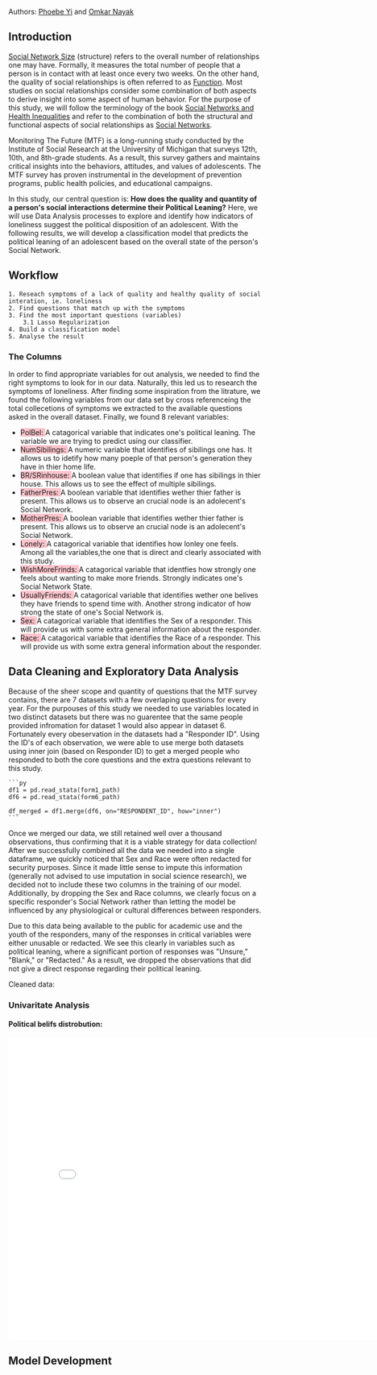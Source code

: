 
Authors: [Phoebe Yi](pxyi@umich.edu) and [Omkar Nayak](omkarn@umich.edu)

## Introduction

[Social Network Size](https://www.cmu.edu/common-cold-project/measures-by-study/psychological-and-social-constructs/social-relationships-loneliness-measures/social-integration-network-size.html#:~:text=Number%20of%20People%20in%20Social%20Network%20(Social%20Network%20Size)&text=Accordingly%2C%20social%20network%20size%20is,least%20once%20every%20two%20weeks.) (structure) refers to the overall number of relationships one may have. Formally, it measures the total number of people that a person is in contact with at least once every two weeks. On the other hand, the quality of social relationships is often referred to as [Function](https://link.springer.com/chapter/10.1007/978-3-030-97722-1_2). Most studies on social relationships consider some combination of both aspects to derive insight into some aspect of human behavior. For the purpose of this study, we will follow the terminology of the book [Social Networks and Health Inequalities](https://link.springer.com/book/10.1007/978-3-030-97722-1) and refer to the combination of both the structural and functional aspects of social relationships as [Social Networks](https://pmc.ncbi.nlm.nih.gov/articles/PMC3150158/).


Monitoring The Future (MTF) is a long-running study conducted by the Institute of Social Research at the University of Michigan that surveys 12th, 10th, and 8th-grade students. As a result, this survey gathers and maintains critical insights into the behaviors, attitudes, and values of adolescents. The MTF survey has proven instrumental in the development of prevention programs, public health policies, and educational campaigns.

In this study, our central question is: **How does the quality and quantity of a person's social interactions determine their Political Leaning?** Here, we will use Data Analysis processes to explore and identify how indicators of loneliness suggest the political disposition of an adolescent. With the following results, we will develop a classification model that predicts the political leaning of an adolescent based on the overall state of the person's Social Network.


## Workflow 
    1. Reseach symptoms of a lack of quality and healthy quality of social interation, ie. loneliness
    2. Find questions that match up with the symptoms
    3. Find the most important questions (variables) 
        3.1 Lasso Regularization
    4. Build a classification model 
    5. Analyse the result

### The Columns 
In order to find appropriate variables for out analysis, we needed to find the right symptoms 
to look for in our data. Naturally, this led us to research the symptoms of loneliness. After finding some 
inspiration from the litrature, we found the following variables from our data set by cross referenceing
the total collecetions of symptoms we extracted to the available questions asked in the overall dataset.
Finally, we found 8 relevant variables:

* <span style="background-color: #ff8c9c80">PolBel: </span> A catagorical variable that indicates one's political leaning. The variable we are trying to predict using our classifier. 
* <span style="background-color: #ff8c9c80">NumSibilings: </span> A numeric variable that identifies of sibilings one has. It allows us to idetify how many poeple of that person's generation they have in thier home life.
* <span style="background-color: #ff8c9c80">BR/SRinhouse: </span> A boolean value that identifies if one has sibilings in thier house. This allows us to see the effect of multiple sibilings. 
* <span style="background-color: #ff8c9c80">FatherPres: </span> A boolean variable that identifies wether thier father is present. This allows us to observe an crucial node is an adolecent's Social Network.  
* <span style="background-color: #ff8c9c80">MotherPres: </span> A boolean variable that identifies wether thier father is present. This allows us to observe an crucial node is an adolecent's Social Network.  
* <span style="background-color: #ff8c9c80">Lonely: </span> A catagorical variable that identifies how lonley one feels. Among all the variables,the one that is direct and clearly associated with this study. 
* <span style="background-color: #ff8c9c80">WishMoreFrinds: </span> A catagorical variable that identfies how strongly one feels about wanting to make more friends. Strongly indicates one's Social Network State.
* <span style="background-color: #ff8c9c80">UsuallyFriends: </span> A catagorical variable that identifies wether one belives they have friends to spend time with. Another strong indicator of how strong the state of one's Social Network is. 
* <span style="background-color: #ff8c9c80">Sex: </span> A catagorical variable that identifies the Sex of a responder. This will provide us with some extra general information about the responder. 
* <span style="background-color: #ff8c9c80">Race: </span>A catagorical variable that identifies the Race of a responder. This will provide us with some extra general information about the responder. 



## Data Cleaning and Exploratory Data Analysis

Because of the sheer scope and quantity of questions that the MTF survey contains, there are 7 datasets with a few overlaping questions for every year. For the purpouses of this study we needed to use variables located in two distinct datasets but there was no guarentee that the same people provided infromation for dataset 1 would also appear in dataset 6. Fortunately every obeservation in the datasets had a "Responder ID". Using the ID's of each observation, we were able to use merge both datasets using inner join (based on Responder ID) to get a merged people who responded to both the core questions and the extra questions relevant to this study. 

    ```py
    df1 = pd.read_stata(form1_path)
    df6 = pd.read_stata(form6_path)

    df_merged = df1.merge(df6, on="RESPONDENT_ID", how="inner")
    ```
Once we merged our data, we still retained well over a thousand observations, thus confirming that it is a viable strategy for data collection! After we successfully combined all the data we needed into a single dataframe, we quickly noticed that Sex and Race were often redacted for security purposes. Since it made little sense to impute this information (generally not advised to use imputation in social science research), we decided not to include these two columns in the training of our model. Additionally, by dropping the Sex and Race columns, we clearly focus on a specific responder's Social Network rather than letting the model be influenced by any physiological or cultural differences between responders.

Due to this data being available to the public for academic use and the youth of the responders, many of the responses in critical variables were either unusable or redacted. We see this clearly in variables such as political leaning, where a significant portion of responses was "Unsure," "Blank," or "Redacted." As a result, we dropped the observations that did not give a direct response regarding their political leaning.

Cleaned data: 




### Univaritate Analysis
#### Political belifs distrobution: 

<iframe
  src="assets/plot1PB.html"
  width="800"
  height="600"
  frameborder="0"
></iframe>




## Model Development 

